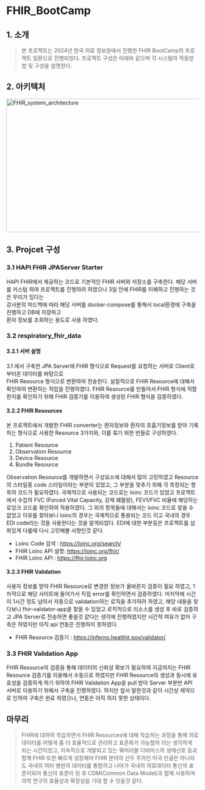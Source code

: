 # FHIR_BootCamp

## 1. 소개
> 본 프로젝트는 2024년 한국 의료 정보원에서 진행한 FHIR BootCamp의 프로젝트 일환으로 진행되었다.
> 프로젝트 구성은 아래와 같으며 각 시스템의 작동방법 및 구성을 설명한다.

## 2. 아키텍처
<img width="600" height="350" alt="FHIR_system_architecture" src="https://github.com/user-attachments/assets/867bb419-b7e2-47aa-8c7f-e24094fe166a">


## 3. Projcet 구성
### 3.1 HAPI FHIR JPAServer Starter
HAPI FHIR에서 제공하는 코드로 기본적인 FHIR 서버와 저장소를 구축한다.
해당 서버를 커스텀 하여 프로젝트를 진행하려 하였으나 3일 안에 FHIR를 이해하고 진행하는 것은 무리가 있다는  
강사분의 피드백에 따라 해당 서버를 docker-compose를 통해서 local환경에 구축을 진행하고 DB에 저장하고  
환자 정보를 조회하는 용도로 사용 하였다.

### 3.2 respiratory_fhir_data
#### 3.2.1 서버 설명
3.1 에서 구축한 JPA Server에 FHIR 형식으로 Request를 요청하는 서버로 Client로 부터온 데이터를 바탕으로  
FHIR Resource 형식으로 변환하여 전송한다. 실질적으로 FHIR Resource에 대해서 확인하여 변환하는 작업을 진행하였다.
FHIR Resource를 만들어서 FHIR 형식에 적합한지를 확인하기 위해 FHIR 검증기를 이용하여 생성된 FHIR 형식을 검증하였다.

#### 3.2.2 FHIR Resources
본 프로젝트에서 개발한 FHIR converter는 환자정보와 환자의 호흡기정보를 받아 기록하는 형식으로 사용한 Resource 3가지와, 이를 묶기 위한 번들로 구성하였다.
1. Patient Resource
2. Observation Resource
3. Device Resource
4. Bundle Resource

Observation Resource를 개발하면서 구성요소에 대해서 많이 고민하였고 Resource의 스타일중 code 스타일이라는 부분이 있었고, 그 부분을 맞추기 위해 각 측정되는 항목의 코드가 필요하였다.
국제적으로 사용되는 코드로는 loinc 코드가 있었고 프로젝트에서 수집하 FVC (Forced Vital Capacity, 강제 폐활량), FEV1/FVC 비율에 해당하는 로잉크 코드를 확인하여 적용하였다.
그 외의 항목들에 대해서는 loinc 코드로 찾을 수 없었고 이유를 찾아보니 loinc의 경우는 국제적으로 통용되는 코드 이고 국내의 경우 EDI code라는 것을 사용한다는 것을 알게되었다.
EDI에 대한 부분등은 프로젝트를 심화있게 다룰때 다시 고민해볼 사항인것 같다.

-  Loinc Code 검색 : <https://loinc.org/search/>
-  FHIR Loinc API 설명: <https://loinc.org/fhir/>
-  FHIR Loinc API : <https://fhir.loinc.org>

#### 3.2.3 FHIR Validation
사용자 정보를 받아 FHIR Resource로 변경한 정보가 올바른지 검증이 필요 하였고, 1차적으로 해당 사이트에 들어가서 직접 error를 확인하면서 검증하였다.
마지막에 시간이 1시간 정도 남아서 자동으로 validation하는 로직을 추가하려 하였고, 해당 내용을 찾다보니 fhir-validator-app을 찾을 수 있었고
로직적으로 리소스를 생성 후 바로 검증하고 JPA Server로 전송하면 좋을것 같다는 생각에 진행하였지만 시간적 여유가 없어 구축은 하였지만 아직 api 연동은 진행하지 못하였다.
- FHIR Resource 검증기 : <https://inferno.healthit.gov/validator/>

### 3.3 FHIR Validation App
FHIR Resource의 검증을 통해 데이터의 신뢰성 확보가 필요하여 지금까지는 FHIR Resource 검증기를 이용해서 수동으로 하였지만
FHIR Resource의 생성과 동시에 유효성을 검증하게 하기 위하여 FHIR Validation App을 pull 받아 Server 부분만 API 서버로 이용하기 위해서
구축을 진행하였다. 하지만 앞서 말한것과 같이 시간상 제약으로 인하여 구축은 완료 하였으나, 연동은 아직 하지 못한 상태이다.

## 마무리
> FHIR에 대하여 학습하면서 FHIR Resources에 대해 학습하는 과정을 통해 의료 데이터를 어떻게 좀 더 효율적으로 관리하고 표준화가 가능할까 라는 생각하게 되는 시간이었고,
> 지속적으로 개발되고 있는 웨어러블 디바이스의 생채신호 등과 함께 FHIR 또한 빠르게 성장해야 FHIR 분야의 선두 주자인 미국 만큼은 아니라도 국내의 여러 병원의 데이터를 통합하고
> 나아가 국내의 의료데이터 통신의 표준이되어 통신의 표준이 된 후 CDM(Common Data Model)과 함께 사용하며 의학 연구의 효율성과 확장성을 기대 할 수 잇을것 같다.
